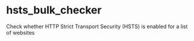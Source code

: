# hsts_bulk_checker
Check whether HTTP Strict Transport Security (HSTS) is enabled for a list of websites
